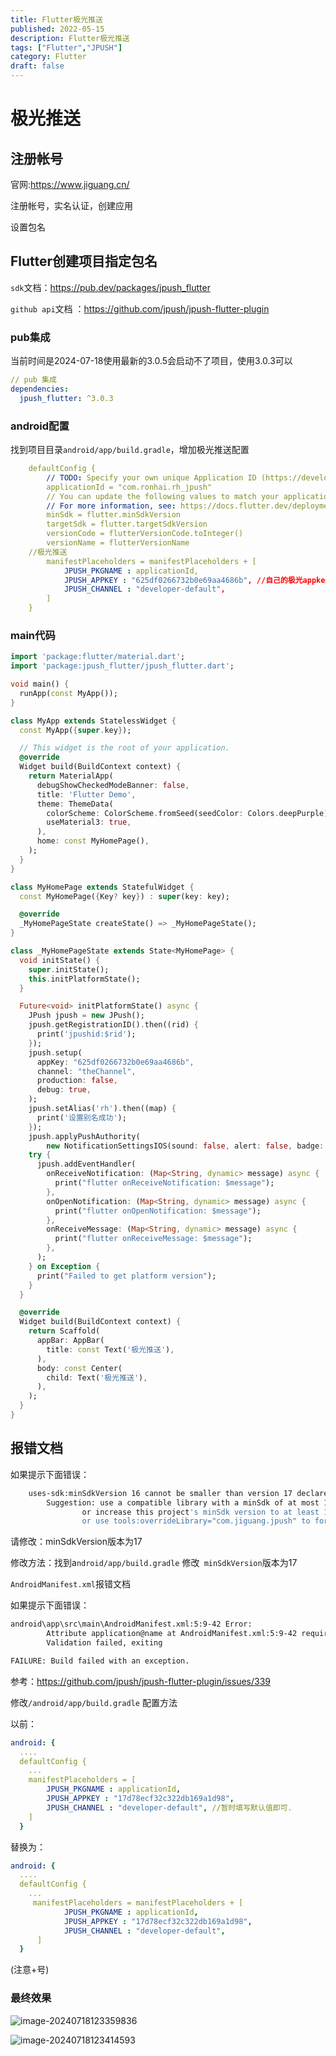 ```yaml
---
title: Flutter极光推送
published: 2022-05-15
description: Flutter极光推送
tags: ["Flutter","JPUSH"]
category: Flutter
draft: false
---
```

# 极光推送

## 注册帐号

官网:https://www.jiguang.cn/

注册帐号，实名认证，创建应用

设置包名

## Flutter创建项目指定包名

`sdk`文档：https://pub.dev/packages/jpush_flutter

`github api`文档 ：https://github.com/jpush/jpush-flutter-plugin

### pub集成

当前时间是2024-07-18使用最新的3.0.5会启动不了项目，使用3.0.3可以

```yaml
// pub 集成
dependencies:
  jpush_flutter: ^3.0.3
```

### android配置

找到项目目录`android/app/build.gradle`，增加极光推送配置

```yaml
    defaultConfig {
        // TODO: Specify your own unique Application ID (https://developer.android.com/studio/build/application-id.html).
        applicationId = "com.ronhai.rh_jpush"
        // You can update the following values to match your application needs.
        // For more information, see: https://docs.flutter.dev/deployment/android#reviewing-the-gradle-build-configuration.
        minSdk = flutter.minSdkVersion
        targetSdk = flutter.targetSdkVersion
        versionCode = flutterVersionCode.toInteger()
        versionName = flutterVersionName
	//极光推送
        manifestPlaceholders = manifestPlaceholders + [
            JPUSH_PKGNAME : applicationId,
            JPUSH_APPKEY : "625df0266732b0e69aa4686b", //自己的极光appkey8
            JPUSH_CHANNEL : "developer-default",
        ]
    }
```

### main代码

```dart
import 'package:flutter/material.dart';
import 'package:jpush_flutter/jpush_flutter.dart';

void main() {
  runApp(const MyApp());
}

class MyApp extends StatelessWidget {
  const MyApp({super.key});

  // This widget is the root of your application.
  @override
  Widget build(BuildContext context) {
    return MaterialApp(
      debugShowCheckedModeBanner: false,
      title: 'Flutter Demo',
      theme: ThemeData(
        colorScheme: ColorScheme.fromSeed(seedColor: Colors.deepPurple),
        useMaterial3: true,
      ),
      home: const MyHomePage(),
    );
  }
}

class MyHomePage extends StatefulWidget {
  const MyHomePage({Key? key}) : super(key: key);

  @override
  _MyHomePageState createState() => _MyHomePageState();
}

class _MyHomePageState extends State<MyHomePage> {
  void initState() {
    super.initState();
    this.initPlatformState();
  }

  Future<void> initPlatformState() async {
    JPush jpush = new JPush();
    jpush.getRegistrationID().then((rid) {
      print('jpushid:$rid');
    });
    jpush.setup(
      appKey: "625df0266732b0e69aa4686b",
      channel: "theChannel",
      production: false,
      debug: true,
    );
    jpush.setAlias('rh').then((map) {
      print('设置别名成功');
    });
    jpush.applyPushAuthority(
        new NotificationSettingsIOS(sound: false, alert: false, badge: false));
    try {
      jpush.addEventHandler(
        onReceiveNotification: (Map<String, dynamic> message) async {
          print("flutter onReceiveNotification: $message");
        },
        onOpenNotification: (Map<String, dynamic> message) async {
          print("flutter onOpenNotification: $message");
        },
        onReceiveMessage: (Map<String, dynamic> message) async {
          print("flutter onReceiveMessage: $message");
        },
      );
    } on Exception {
      print("Failed to get platform version");
    }
  }

  @override
  Widget build(BuildContext context) {
    return Scaffold(
      appBar: AppBar(
        title: const Text('极光推送'),
      ),
      body: const Center(
        child: Text('极光推送'),
      ),
    );
  }
}
```

## 报错文档

如果提示下面错误：

```bash
    uses-sdk:minSdkVersion 16 cannot be smaller than version 17 declared in library [:jpush_flutter] D:\flutter2x\flutter_jpush\build\jpush_flutter\intermediates\library_manifest\debug\AndroidManifest.xml as the library might be using APIs not available in 16
        Suggestion: use a compatible library with a minSdk of at most 16,
                or increase this project's minSdk version to at least 17,
                or use tools:overrideLibrary="com.jiguang.jpush" to force usage (may lead to runtime failures)
```

请修改：minSdkVersion版本为17

修改方法：找到a`ndroid/app/build.gradle`  修改` minSdkVersion`版本为17

`AndroidManifest.xml`报错文档

如果提示下面错误：

```bash
android\app\src\main\AndroidManifest.xml:5:9-42 Error:
        Attribute application@name at AndroidManifest.xml:5:9-42 requires a placeholder substitution but no value for <applicationName> is provided.D:\getx\flutter_jpush\android\app\src\debug\AndroidManifest.xml Error:
        Validation failed, exiting

FAILURE: Build failed with an exception.
```

参考：https://github.com/jpush/jpush-flutter-plugin/issues/339

修改`/android/app/build.gradle` 配置方法

以前：

```yaml
android: {
  ....
  defaultConfig {
    ...
    manifestPlaceholders = [
        JPUSH_PKGNAME : applicationId,
        JPUSH_APPKEY : "17d78ecf32c322db169a1d98",
        JPUSH_CHANNEL : "developer-default", //暂时填写默认值即可.
    ]
  }    
```

替换为：

```yaml
android: {
  ....
  defaultConfig {  
    ...     
     manifestPlaceholders = manifestPlaceholders + [
            JPUSH_PKGNAME : applicationId,
            JPUSH_APPKEY : "17d78ecf32c322db169a1d98",
            JPUSH_CHANNEL : "developer-default",
      ]
  }   
```

(注意+号)

### 最终效果

![image-20240718123359836](https://cdn.jsdelivr.net/gh/RonHaiT/Image-hosting/image-20240718123359836.png)

![image-20240718123414593](https://cdn.jsdelivr.net/gh/RonHaiT/Image-hosting/image-20240718123414593.png)